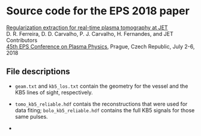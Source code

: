 # Source code for the EPS 2018 paper

[Regularization extraction for real-time plasma tomography at JET](http://web.tecnico.ulisboa.pt/diogo.ferreira/papers/ferreira18regularization.pdf)  
D. R. Ferreira, D. D. Carvalho, P. J. Carvalho, H. Fernandes, and JET Contributors  
[45th EPS Conference on Plasma Physics](https://eps2018.eli-beams.eu/en/), Prague, Czech Republic, July 2-6, 2018

## File descriptions

* `geam.txt` and `kb5_los.txt` contain the geometry for the vessel and the KB5 lines of sight, respectively.

* `tomo_kb5_reliable.hdf` contais the reconstructions that were used for data fiting; `bolo_kb5_reliable.hdf` contains the full KB5 signals for those same pulses.

* 


